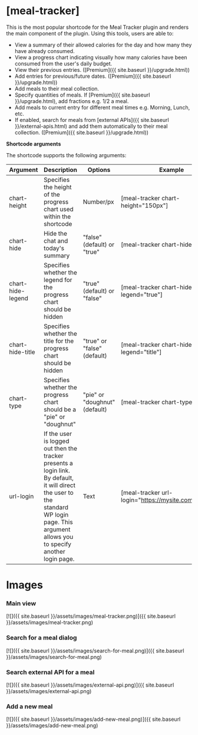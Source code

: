 # [meal-tracker] 
This is the most popular shortcode for the Meal Tracker plugin and renders the main component of the plugin. Using this tools, users are able to:

* View a summary of their allowed calories for the day and how many they have already consumed.
* View a progress chart indicating visually how many calories have been consumed from the user's daily budget.
* View their previous entries. ([Premium]({{ site.baseurl }}/upgrade.html))
* Add entries for previous/future dates. ([Premium]({{ site.baseurl }}/upgrade.html))
* Add meals to their meal collection.
* Specify quantities of meals. If [Premium]({{ site.baseurl }}/upgrade.html), add fractions e.g. 1/2 a meal.
* Add meals to current entry for different meal times e.g. Morning, Lunch, etc.
* If enabled, search for meals from [external APIs]({{ site.baseurl }}/external-apis.html) and add them automatically to their meal collection. ([Premium]({{ site.baseurl }}/upgrade.html))

**Shortcode arguments**
    
The shortcode supports the following arguments:    
    
| Argument | Description | Options | Example |    
|--|--|--|--|   
| chart-height | Specifies the height of the progress chart used within the shortcode | Number/px  | [meal-tracker chart-height="150px"] |  
| chart-hide | Hide the chat and today's summary | "false" (default) or "true"  | [meal-tracker chart-hide="true"] | 
| chart-hide-legend | Specifies whether the legend for the progress chart should be hidden | "true" (default) or "false"  | [meal-tracker chart-hide-legend="true"] | 
| chart-hide-title | Specifies whether the title for the progress chart should be hidden | "true" or "false" (default) | [meal-tracker chart-hide-legend="title"] | 
| chart-type | Specifies whether the progress chart should be a "pie" or "doughnut" | "pie" or "doughnut" (default) | [meal-tracker chart-type="pie"] | 
| url-login | If the user is logged out then the tracker presents a login link. By default, it will direct the user to the standard WP login page. This argument allows you to specify another login page.   | Text  | [meal-tracker url-login="https://mysite.com/mypage"] |  

# Images

### Main view
    
[![]({{ site.baseurl }}/assets/images/meal-tracker.png)]({{ site.baseurl }}/assets/images/meal-tracker.png)   

### Search for a meal dialog
    
[![]({{ site.baseurl }}/assets/images/search-for-meal.png)]({{ site.baseurl }}/assets/images/search-for-meal.png)   

### Search external API for a meal
    
[![]({{ site.baseurl }}/assets/images/external-api.png)]({{ site.baseurl }}/assets/images/external-api.png)   

### Add a new meal
    
[![]({{ site.baseurl }}/assets/images/add-new-meal.png)]({{ site.baseurl }}/assets/images/add-new-meal.png)  